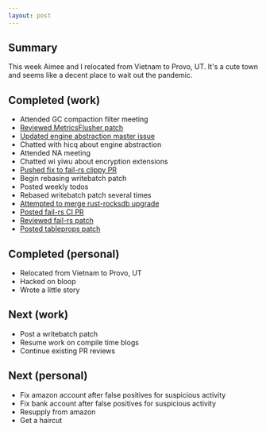 ```yaml
---
layout: post
---
```


## Summary

This week Aimee and I relocated from Vietnam to Provo, UT. It's a cute town and
seems like a decent place to wait out the pandemic.


## Completed (work)

- Attended GC compaction filter meeting
- [Reviewed MetricsFlusher patch](https://github.com/tikv/tikv/pull/6661#pullrequestreview-362385861)
- [Updated engine abstraction master issue](https://github.com/tikv/tikv/issues/6402#issuecomment-589486783)
- Chatted with hicq about engine abstraction
- Attended NA meeting
- Chatted wi yiwu about encryption extensions
- [Pushed fix to fail-rs clippy PR](https://github.com/tikv/fail-rs/pull/49)
- Begin rebasing writebatch patch
- Posted weekly todos
- Rebased writebatch patch several times
- [Attempted to merge rust-rocksdb upgrade](https://github.com/tikv/tikv/pull/6550#issuecomment-586696078)
- [Posted fail-rs CI PR](https://github.com/tikv/fail-rs/pull/49)
- [Reviewed fail-rs patch](https://github.com/tikv/fail-rs/pull/48#pullrequestreview-359398888)
- [Posted tableprops patch](https://github.com/tikv/tikv/pull/6630)


## Completed (personal)

- Relocated from Vietnam to Provo, UT
- Hacked on bloop
- Wrote a little story


## Next (work)

- Post a writebatch patch
- Resume work on compile time blogs
- Continue existing PR reviews


## Next (personal)

- Fix amazon account after false positives for suspicious activity
- Fix bank account after false positives for suspicious activity
- Resupply from amazon
- Get a haircut
